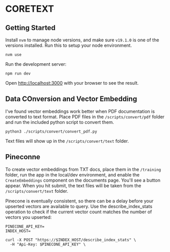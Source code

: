 # CORETEXT

## Getting Started

Install `nvm` to manage node versions, and make sure `v19.1.0` is one of the versions installed. Run this to setup your node environment.

```shell
nvm use
```

Run the development server:

```shell
npm run dev
```

Open [http://localhost:3000](http://localhost:3000) with your browser to see the result.

## Data COnversion and Vector Embedding

I've found vector embeddings work better when PDF documentation is converted to text format. Place PDF files in the `/scripts/convert/pdf` folder and run the included python script to convert them.

```shell
python3 ./scripts/convert/convert_pdf.py
```

Text files will show up in the `/scripts/convert/text` folder.

## Pineconne

To create vector embeddings from TXT docs, place them in the `/training` folder, run the app in the local/dev environment, and enable the `CreateEmbeddings` component on the documents page. You'll see a button appear. When you hit submit, the text files will be taken from the `/scripts/convert/text` folder.

Pinecone is eventually consistent, so there can be a delay before your upserted vectors are available to query. Use the describe_index_stats operation to check if the current vector count matches the number of vectors you upserted:

```shell
PINECONE_API_KEY=
INDEX_HOST=

curl -X POST "https://$INDEX_HOST/describe_index_stats" \
  -H "Api-Key: $PINECONE_API_KEY" \
```
